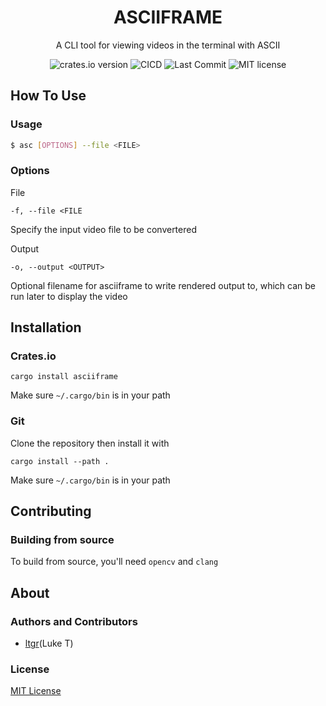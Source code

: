 <h1 align="center">ASCIIFRAME</h1>
<p align="center">A CLI tool for viewing videos in the terminal with ASCII<p>
<p align="center">
    <img href="https://crates.io/crates/asciiframe" src="https://img.shields.io/crates/v/asciiframe?style=for-the-badge" alt="crates.io version">
    <img href="https://github.com/seggfault/asciiframe/actions/workflows/CICD.yml" src="https://img.shields.io/github/workflow/status/seggfault/asciiframe/CICD?style=for-the-badge" alt="CICD">
    <img href="https://github.com/seggfault/asciiframe/commits/main" src="https://img.shields.io/github/last-commit/seggfault/asciiframe?style=for-the-badge" alt="Last Commit">
    <img href="https://github.com/seggfault/asciiframe/blob/main/LICENSE" src="https://img.shields.io/github/license/seggfault/asciiframe?style=for-the-badge" alt="MIT license">
</p>

## How To Use
### Usage
```sh
$ asc [OPTIONS] --file <FILE>
```

### Options
File
```
-f, --file <FILE
```
Specify the input video file to be convertered

Output
```
-o, --output <OUTPUT>
```
Optional filename for asciiframe to write rendered output to, which can be run later to display the video

## Installation
### Crates.io

```
cargo install asciiframe
```
Make sure `~/.cargo/bin` is in your path

### Git

Clone the repository then install it with
```
cargo install --path .
```
Make sure `~/.cargo/bin` is in your path

## Contributing
### Building from source
To build from source, you'll need `opencv` and `clang`

## About
### Authors and Contributors
- [ltgr](https://github.com/ltgr)(Luke T)

### License
[MIT License](https://github.com/ltgr/turbo/blob/master/LICENSE)
